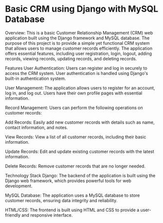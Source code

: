 # Basic CRM using Django with MySQL Database
Overview:
This is a basic Customer Relationship Management (CRM) web application built using the Django framework and MySQL database. The purpose of this project is to provide a simple yet functional CRM system that allows users to manage customer records efficiently. The application offers essential features, including user registration, login, logout, adding records, viewing records, updating records, and deleting records.

Features
User Authentication: Users can register and log in securely to access the CRM system. User authentication is handled using Django's built-in authentication system.

User Management: The application allows users to register for an account, log in, and log out. Users have their own profile pages with essential information.

Record Management: Users can perform the following operations on customer records:

Add Records: Easily add new customer records with details such as name, contact information, and notes.

View Records: View a list of all customer records, including their basic information.

Update Records: Edit and update existing customer records with the latest information.

Delete Records: Remove customer records that are no longer needed.

Technology Stack
Django: The backend of the application is built using the Django web framework, which provides powerful tools for web development.

MySQL Database: The application uses a MySQL database to store customer records, ensuring data integrity and reliability.

HTML/CSS: The frontend is built using HTML and CSS to provide a user-friendly and responsive interface.


